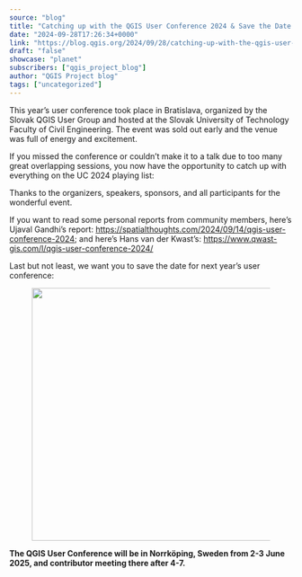 ```yaml
---
source: "blog"
title: "Catching up with the QGIS User Conference 2024 & Save the Date for 2025"
date: "2024-09-28T17:26:34+0000"
link: "https://blog.qgis.org/2024/09/28/catching-up-with-the-qgis-user-conference-2024-safe-the-date-for-2025/"
draft: "false"
showcase: "planet"
subscribers: ["qgis_project_blog"]
author: "QGIS Project blog"
tags: ["uncategorized"]
---
```


<p>This year&#8217;s user conference took place in Bratislava, organized by the Slovak QGIS User Group and hosted at the Slovak University of Technology Faculty of Civil Engineering. The event was sold out early and the venue was full of energy and excitement.</p>



<p>If you missed the conference or couldn&#8217;t make it to a talk due to too many great overlapping sessions, you now have the opportunity to catch up with everything on the UC 2024 playing list: </p>



<figure class="wp-block-embed is-type-video is-provider-youtube wp-block-embed-youtube wp-embed-aspect-16-9 wp-has-aspect-ratio"><div class="wp-block-embed__wrapper">
<div class="jetpack-video-wrapper"><div class="embed-youtube"></div></div>
</div></figure>



<p>Thanks to the organizers, speakers, sponsors, and all participants for the wonderful event.</p>



<p>If you want to read some personal reports from community members, here&#8217;s Ujaval Gandhi&#8217;s report: <a href="https://spatialthoughts.com/2024/09/14/qgis-user-conference-2024">https://spatialthoughts.com/2024/09/14/qgis-user-conference-2024</a>; and here&#8217;s Hans van der Kwast&#8217;s: <a href="https://www.qwast-gis.com/l/qgis-user-conference-2024/">https://www.qwast-gis.com/l/qgis-user-conference-2024/</a></p>



<p>Last but not least, we want you to save the date for next year&#8217;s user conference:</p>



<figure class="wp-block-image size-large"><a href="https://blog.qgis.org/wp-content/uploads/2024/09/img_8700.webp"><img alt="" class="wp-image-3116" height="450" src="https://blog.qgis.org/wp-content/uploads/2024/09/img_8700.webp?w=600" tabindex="0" width="600" /></a></figure>



<p><strong>The QGIS User Conference will be in Norrköping, Sweden from 2-3 June 2025, and contributor meeting there after 4-7.</strong></p>
